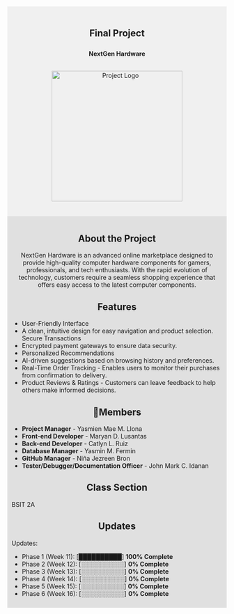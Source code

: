<div align="center" style="background-color: #f0f0f0; padding: 20px;">

## Final Project

<p style="font-size: 1.8em"> 

**NextGen Hardware** </p>
  <br> <img src="https://github.com/user-attachments/assets/4d7a2996-5e84-45d7-9f25-f215d4a897b0" alt="Project Logo" width="300">
</div>

<div style="background-color: #e0e0e0; padding: 10px;">
  <div align="center">

## About the Project
<div align="center">
NextGen Hardware is an advanced online marketplace designed to provide high-quality computer hardware components for gamers, professionals, and tech enthusiasts. With the rapid evolution of technology, customers require a seamless shopping experience that offers easy access to the latest computer components.
</div>
</div>

<div align="center">

## Features
</div>

* User-Friendly Interface 
* A clean, intuitive design for easy navigation and product selection. Secure Transactions 
* Encrypted payment gateways to ensure data security.
* Personalized Recommendations 
* AI-driven suggestions based on browsing history and preferences. 
* Real-Time Order Tracking - Enables users to monitor their purchases from confirmation to delivery.
* Product Reviews & Ratings - Customers can leave feedback to help others make informed decisions.

<div align="center">

## 👥Members
</div>

- **Project Manager** - Yasmien Mae M. Llona
- **Front-end Developer** - Maryan D. Lusantas
- **Back-end Developer** - Catlyn L. Ruiz
- **Database Manager** - Yasmin M. Fermin
- **GitHub Manager** - Niña Jezreen Bron
- **Tester/Debugger/Documentation Officer** - John Mark C. Idanan

<div align="center">

## Class Section
</div>
BSIT 2A

<div align="center">

## Updates
</div>
Updates:

* Phase 1 (Week 11): [██████████] **100% Complete**
* Phase 2 (Week 12): [░░░░░░░░░░] **0% Complete**
* Phase 3 (Week 13): [░░░░░░░░░░] **0% Complete**
* Phase 4 (Week 14): [░░░░░░░░░░] **0% Complete**
* Phase 5 (Week 15): [░░░░░░░░░░] **0% Complete**
* Phase 6 (Week 16): [░░░░░░░░░░] **0% Complete**
